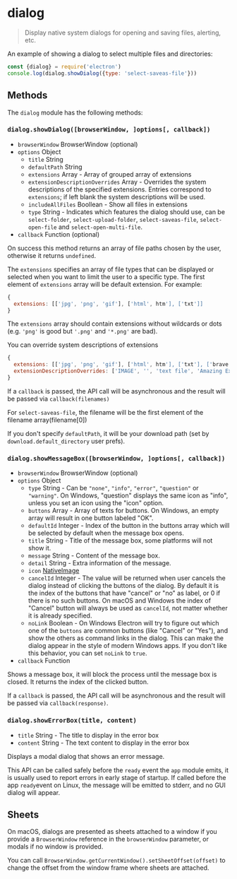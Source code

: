 # dialog

> Display native system dialogs for opening and saving files, alerting, etc.

An example of showing a dialog to select multiple files and directories:

```javascript
const {dialog} = require('electron')
console.log(dialog.showDialog({type: 'select-saveas-file'}))
```

## Methods

The `dialog` module has the following methods:

### `dialog.showDialog([browserWindow, ]options[, callback])`

* `browserWindow` BrowserWindow (optional)
* `options` Object
  * `title` String
  * `defaultPath` String
  * `extensions` Array - Array of grouped array of extensions
  * `extensionDescriptionOverrides` Array  - Overrides the system descriptions
    of the specified extensions. Entries correspond to `extensions`;
    if left blank the system descriptions will be used.
  * `includeAllFiles` Boollean - Show all files in extensions
  * `type` String - Indicates which features the dialog should use, can
    be `select-folder`, `select-upload-folder`, `select-saveas-file`,
    `select-open-file` and `select-open-multi-file`.
* `callback` Function (optional)

On success this method returns an array of file paths chosen by the user,
otherwise it returns `undefined`.

The `extensions` specifies an array of file types that can be displayed or
selected when you want to limit the user to a specific type.
The first element of `extensions` array will be default extension.
For example:

```javascript
{
  extensions: [['jpg', 'png', 'gif'], ['html', htm'], ['txt']]
}
```

The `extensions` array should contain extensions without wildcards or dots (e.g.
`'png'` is good but `'.png'` and `'*.png'` are bad).

You can override system descriptions of extensions
```javascript
{
  extensions: [['jpg', 'png', 'gif'], ['html', htm'], ['txt'], ['brave']],
  extensionDescriptionOverrides: ['IMAGE', '', 'text file', 'Amazing Ext']
}
```

If a `callback` is passed, the API call will be asynchronous and the result
will be passed via `callback(filenames)`

For `select-saveas-file`, the filename will be the first element of the
filename array(filename[0])

If you don't specify `defaultPath`, it will be your download path (set by
`download.default_directory` user prefs).

### `dialog.showMessageBox([browserWindow, ]options[, callback])`

* `browserWindow` BrowserWindow (optional)
* `options` Object
  * `type` String - Can be `"none"`, `"info"`, `"error"`, `"question"` or
  `"warning"`. On Windows, "question" displays the same icon as "info", unless
  you set an icon using the "icon" option.
  * `buttons` Array - Array of texts for buttons. On Windows, an empty array
    will result in one button labeled "OK".
  * `defaultId` Integer - Index of the button in the buttons array which will
    be selected by default when the message box opens.
  * `title` String - Title of the message box, some platforms will not show it.
  * `message` String - Content of the message box.
  * `detail` String - Extra information of the message.
  * `icon` [NativeImage](native-image.md)
  * `cancelId` Integer - The value will be returned when user cancels the dialog
    instead of clicking the buttons of the dialog. By default it is the index
    of the buttons that have "cancel" or "no" as label, or 0 if there is no such
    buttons. On macOS and Windows the index of "Cancel" button will always be
    used as `cancelId`, not matter whether it is already specified.
  * `noLink` Boolean - On Windows Electron will try to figure out which one of
    the `buttons` are common buttons (like "Cancel" or "Yes"), and show the
    others as command links in the dialog. This can make the dialog appear in
    the style of modern Windows apps. If you don't like this behavior, you can
    set `noLink` to `true`.
* `callback` Function

Shows a message box, it will block the process until the message box is closed.
It returns the index of the clicked button.

If a `callback` is passed, the API call will be asynchronous and the result
will be passed via `callback(response)`.

### `dialog.showErrorBox(title, content)`

* `title` String - The title to display in the error box
* `content` String - The text content to display in the error box

Displays a modal dialog that shows an error message.

This API can be called safely before the `ready` event the `app` module emits,
it is usually used to report errors in early stage of startup.  If called
before the app `ready`event on Linux, the message will be emitted to stderr,
and no GUI dialog will appear.

## Sheets

On macOS, dialogs are presented as sheets attached to a window if you provide
a `BrowserWindow` reference in the `browserWindow` parameter, or modals if no
window is provided.

You can call `BrowserWindow.getCurrentWindow().setSheetOffset(offset)` to change
the offset from the window frame where sheets are attached.

